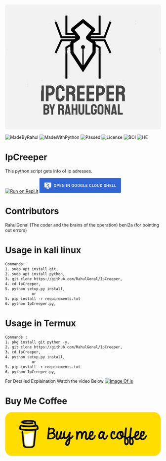 <p align="center">
  <img src="https://github.com/RahulGonal/IpCreeper/blob/6d701283fc0475bacdc4164d7f366e4b368f63d5/Untitled3_20210628143230.png" />
</p>

![MadeByRahul](https://img.shields.io/badge/Made%20By-RahulGonal-orange)
![MadeWithPython](https://img.shields.io/badge/Made%20With-Python-blue)
![Passed](https://img.shields.io/badge/Tests-Succesfully%20Passed-brightgreen)
![License](https://img.shields.io/badge/license-MIT-orange)
![BOI](https://camo.githubusercontent.com/f38efb4f24775f820a8342d268a112f5f672a19b265609af81bcc784b0c5f87c/68747470733a2f2f6170692e636f646163792e636f6d2f70726f6a6563742f62616467652f47726164652f3130373237373938326436613466326239633535626261306436366438303531)
![HE](https://img.shields.io/badge/Type-OSINT%20Tool-blue)
# IpCreeper

This python script gets info of ip adresses.

[![Run on Repl.it](https://user-images.githubusercontent.com/27065646/92304596-bf719b00-ef7f-11ea-987f-2c1f3c323088.png)](https://repl.it/github/RahulGonal/IpCreeper)
[![Open in Cloud Shell](https://github.com/RahulGonal/IpCreeper/blob/88b0e2b57c80ef855b22e59ae704280f84e48f14/92304704-8d146d80-ef80-11ea-8c29-0deaabb1c702.png)](https://console.cloud.google.com/cloudshell/open?git_repo=https://github.com/RahulGonal/IpCreeper)

# Contributors
RahulGonal (The coder and the brains of the operation)
beni2a (for pointing out errors)

# Usage in kali linux
```
Commands:
1. sudo apt install git, 
2. sudo apt install python, 
3. git clone https://github.com/RahulGonal/IpCreeper, 
4. cd IpCreeper, 
5. python setup.py install, 
            or
5. pip install -r requirements.txt
6. python IpCreeper.py, 
```
# Usage in Termux
```
Commands :
1. pkg install git python -y, 
2. git clone https://github.com/RahulGonal/IpCreeper, 
3. cd IpCreeper, 
4. python setup.py install, 
            or
5. pip install -r requirements.txt
6. python IpCreeper.py, 
```
For Detailed Explaination Watch the video Below
[![Image Of is](https://img.youtube.com/vi/NF2RgVjxRwQ/0.jpg)](https://m.youtube.com/watch?v=NF2RgVjxRwQ)

# Buy Me Coffee
[![Toy](https://github.com/RahulGonal/IpCreeper/blob/704a9a50bec952f2d70eeb299dfdb2f69e3330e5/68747470733a2f2f63646e2e6275796d6561636f666665652e636f6d2f627574746f6e732f76322f64656661756c742d79656c6c6f772e706e67.png)](https://www.buymeacoffee.com/RahulRocks75)
